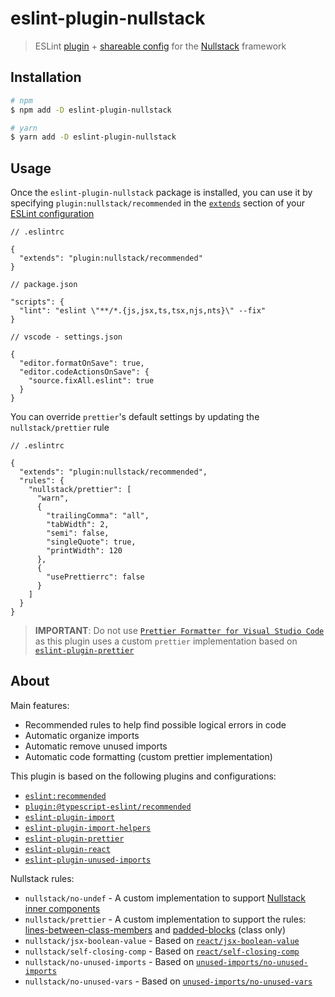 # eslint-plugin-nullstack

> ESLint [plugin](https://eslint.org/docs/latest/developer-guide/working-with-plugins) + [shareable config](https://eslint.org/docs/latest/developer-guide/shareable-configs) for the [Nullstack](https://nullstack.app) framework

## Installation

```sh
# npm
$ npm add -D eslint-plugin-nullstack

# yarn
$ yarn add -D eslint-plugin-nullstack
```

## Usage

Once the `eslint-plugin-nullstack` package is installed, you can use it by specifying `plugin:nullstack/recommended` in the [`extends`](https://eslint.org/docs/latest/user-guide/configuring/configuration-files#extending-configuration-files) section of your [ESLint configuration](http://eslint.org/docs/user-guide/configuring)

```jsonc
// .eslintrc

{
  "extends": "plugin:nullstack/recommended"
}
```

```jsonc
// package.json

"scripts": {
  "lint": "eslint \"**/*.{js,jsx,ts,tsx,njs,nts}\" --fix"
}
```

```jsonc
// vscode - settings.json

{
  "editor.formatOnSave": true,
  "editor.codeActionsOnSave": {
    "source.fixAll.eslint": true
  }
}
```

You can override `prettier`'s default settings by updating the `nullstack/prettier` rule

```jsonc
// .eslintrc

{
  "extends": "plugin:nullstack/recommended",
  "rules": {
    "nullstack/prettier": [
      "warn",
      {
        "trailingComma": "all",
        "tabWidth": 2,
        "semi": false,
        "singleQuote": true,
        "printWidth": 120
      },
      {
        "usePrettierrc": false
      }
    ]
  }
}
```

> **IMPORTANT**: Do not use [`Prettier Formatter for Visual Studio Code`](https://marketplace.visualstudio.com/items?itemName=esbenp.prettier-vscode) as this plugin uses a custom `prettier` implementation based on [`eslint-plugin-prettier`](https://github.com/prettier/eslint-plugin-prettier)

## About

Main features:

- Recommended rules to help find possible logical errors in code
- Automatic organize imports
- Automatic remove unused imports
- Automatic code formatting (custom prettier implementation)

This plugin is based on the following plugins and configurations:

- [`eslint:recommended`](http://eslint.org/docs/rules)
- [`plugin:@typescript-eslint/recommended`](https://typescript-eslint.io/docs)
- [`eslint-plugin-import`](https://github.com/import-js/eslint-plugin-import)
- [`eslint-plugin-import-helpers`](https://github.com/Tibfib/eslint-plugin-import-helpers)
- [`eslint-plugin-prettier`](https://github.com/prettier/eslint-plugin-prettier)
- [`eslint-plugin-react`](https://github.com/jsx-eslint/eslint-plugin-react)
- [`eslint-plugin-unused-imports`](https://github.com/sweepline/eslint-plugin-unused-imports)

Nullstack rules:

- `nullstack/no-undef` - A custom implementation to support [Nullstack inner components](https://nullstack.app/stateful-components#inner-components)
- `nullstack/prettier` - A custom implementation to support the rules: [lines-between-class-members](https://eslint.org/docs/latest/rules/lines-between-class-members) and [padded-blocks](https://eslint.org/docs/latest/rules/padded-blocks) (class only)
- `nullstack/jsx-boolean-value` - Based on [`react/jsx-boolean-value`](https://github.com/jsx-eslint/eslint-plugin-react/blob/master/docs/rules/jsx-boolean-value.md)
- `nullstack/self-closing-comp` - Based on [`react/self-closing-comp`](https://github.com/jsx-eslint/eslint-plugin-react/blob/master/docs/rules/self-closing-comp.md)
- `nullstack/no-unused-imports` - Based on [`unused-imports/no-unused-imports`](https://github.com/sweepline/eslint-plugin-unused-imports)
- `nullstack/no-unused-vars` - Based on [`unused-imports/no-unused-vars`](https://github.com/sweepline/eslint-plugin-unused-imports)
